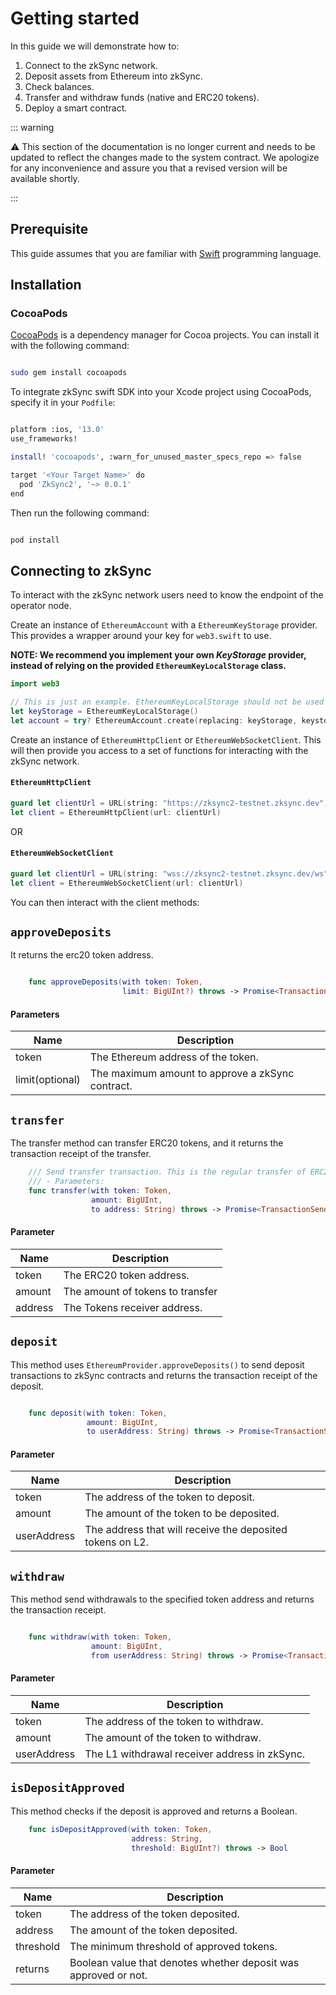 # Getting started

In this guide we will demonstrate how to:

1. Connect to the zkSync network.
2. Deposit assets from Ethereum into zkSync.
3. Check balances.
4. Transfer and withdraw funds (native and ERC20 tokens).
5. Deploy a smart contract.




::: warning

⚠️ This section of the documentation is no longer current and needs to be updated to reflect the changes made to the system contract. We apologize for any inconvenience and assure you that a revised version will be available shortly.

:::

## Prerequisite

This guide assumes that you are familiar with [Swift](https://www.swift.org/) programming language.

##  Installation
### CocoaPods

[CocoaPods](http://cocoapods.org/) is a dependency manager for Cocoa projects. You can install it with the following command:

```bash

sudo gem install cocoapods

```

To integrate zkSync swift SDK into your Xcode project using CocoaPods, specify it in your `Podfile`:

```bash

platform :ios, '13.0'
use_frameworks!

install! 'cocoapods', :warn_for_unused_master_specs_repo => false

target '<Your Target Name>' do
  pod 'ZkSync2', '~> 0.0.1'
end

```

Then run the following command:

```bash

pod install

```

## Connecting to zkSync

To interact with the zkSync network users need to know the endpoint of the operator node.

Create an instance of `EthereumAccount`  with a `EthereumKeyStorage` provider. This provides a wrapper around your key for `web3.swift` to use. <br/>

**NOTE:  We recommend you implement your own _KeyStorage_ provider, instead of relying on the provided `EthereumKeyLocalStorage` class.**

```swift
import web3

// This is just an example. EthereumKeyLocalStorage should not be used in production code
let keyStorage = EthereumKeyLocalStorage()
let account = try? EthereumAccount.create(replacing: keyStorage, keystorePassword: "MY_PASSWORD")
```

Create an instance of `EthereumHttpClient` or `EthereumWebSocketClient`. This will then provide you access to a set of functions for interacting with the zkSync network.

#### `EthereumHttpClient`

```swift
guard let clientUrl = URL(string: "https://zksync2-testnet.zksync.dev") else { return }
let client = EthereumHttpClient(url: clientUrl)
```

OR

#### `EthereumWebSocketClient`

```swift
guard let clientUrl = URL(string: "wss://zksync2-testnet.zksync.dev/ws") else { return }
let client = EthereumWebSocketClient(url: clientUrl)
```

You can then interact with the client methods:

## `approveDeposits`
It returns the erc20 token address.

```swift

    func approveDeposits(with token: Token,
                         limit: BigUInt?) throws -> Promise<TransactionSendingResult>
```
#### Parameters

| Name               | Description                                                      |
| ------------------ | -----------------------------------------------------------------|
| token              | The Ethereum address of the token.                               |
| limit(optional)    | The maximum amount to approve a zkSync contract.                 |


## `transfer`

The transfer method can transfer ERC20 tokens, and it returns the transaction receipt of the transfer.

```swift 
    /// Send transfer transaction. This is the regular transfer of ERC20 token.
    /// - Parameters:
    func transfer(with token: Token,
                  amount: BigUInt,
                  to address: String) throws -> Promise<TransactionSendingResult>

```
#### Parameter

| Name               | Description                        |
| ------------------ | -----------------------------------|
| token              | The ERC20 token address.           |
| amount             | The amount of tokens to transfer   |
| address            | The Tokens receiver address.       |


## `deposit`

This method uses `EthereumProvider.approveDeposits()` to send deposit transactions to zkSync contracts and returns the transaction receipt of the deposit.

```swift

    func deposit(with token: Token,
                 amount: BigUInt,
                 to userAddress: String) throws -> Promise<TransactionSendingResult>

```

#### Parameter

| Name               | Description                                                      |
| ------------------ | -----------------------------------------------------------------|
| token              | The address of the token to deposit.                             |
| amount             | The amount of the token to be deposited.                         |
| userAddress        | The address that will receive the deposited tokens on L2.        |


## `withdraw`

This method send withdrawals to the specified token address and returns the transaction receipt.

```swift

    func withdraw(with token: Token,
                  amount: BigUInt,
                  from userAddress: String) throws -> Promise<TransactionSendingResult>

```

#### Parameter

| Name               | Description                                                      |
| ------------------ | -----------------------------------------------------------------|
| token              | The address of the token to withdraw.                            |
| amount             | The amount of the token to withdraw.                             |
| userAddress        | The L1 withdrawal receiver address in zkSync.                    |


## `isDepositApproved`

This method checks if the deposit is approved and returns a Boolean.

```swift
    func isDepositApproved(with token: Token,
                           address: String,
                           threshold: BigUInt?) throws -> Bool
```

#### Parameter

| Name               | Description                                                            |
| ------------------ | -----------------------------------------------------------------------|
| token              | The address of the token deposited.                                    |
| address            | The amount of the token deposited.                                     |
| threshold          | The minimum threshold of approved tokens.                              |
| returns            | Boolean value that denotes whether deposit was approved or not.        |